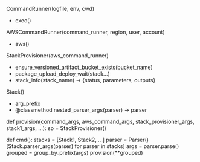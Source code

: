 
CommandRunner(logfile, env, cwd)
 - exec()

AWSCommandRunner(command_runner, region, user, account)
 - aws()

StackProvisioner(aws_command_runner)
 - ensure_versioned_artifact_bucket_exists(bucket_name)
 - package_upload_deploy_wait(stack...)
 - stack_info(stack_name) -> {status, parameters, outputs}

Stack()
 - arg_prefix
 - @classmethod nested_parser_args(parser) -> parser

def provision(command_args, aws_command_args, stack_provisioner_args, stack1_args, ...):
  sp = StackProvisioner()
  
def cmd():
  stacks = [Stack1, Stack2, ...]
  parser = Parser()
  [Stack.parser_args(parser) for parser in stacks]
  args = parser.parse()
  grouped = group_by_prefix(args)
  provision(**grouped)